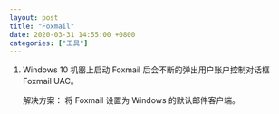 ```yaml
---
layout: post
title: "Foxmail"
date: 2020-03-31 14:55:00 +0800
categories: ["工具"]
---
```


1. Windows 10 机器上启动 Foxmail 后会不断的弹出用户账户控制对话框 Foxmail UAC。

   解决方案：
   将 Foxmail 设置为 Windows 的默认邮件客户端。
